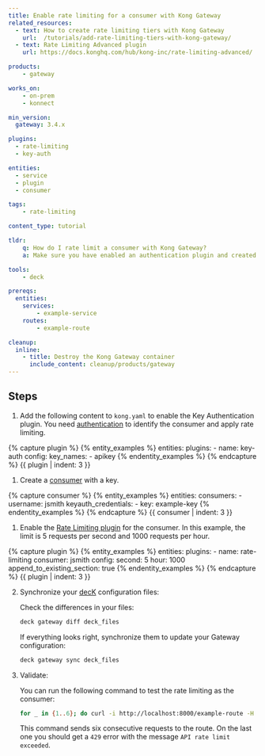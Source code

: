 ```yaml
---
title: Enable rate limiting for a consumer with Kong Gateway
related_resources:
  - text: How to create rate limiting tiers with Kong Gateway
    url:  /tutorials/add-rate-limiting-tiers-with-kong-gateway/
  - text: Rate Limiting Advanced plugin
    url: https://docs.konghq.com/hub/kong-inc/rate-limiting-advanced/

products:
    - gateway

works_on:
    - on-prem
    - konnect

min_version:
  gateway: 3.4.x

plugins:
  - rate-limiting
  - key-auth

entities: 
  - service
  - plugin
  - consumer

tags:
    - rate-limiting

content_type: tutorial

tldr:
    q: How do I rate limit a consumer with Kong Gateway?
    a: Make sure you have enabled an authentication plugin and created a consumer with credentials, then enable the <a href="/plugins/rate-limiting/reference">Rate Limiting plugin</a> for that consumer. 

tools:
    - deck

prereqs:
  entities:
    services:
        - example-service
    routes:
        - example-route

cleanup:
  inline:
    - title: Destroy the Kong Gateway container
      include_content: cleanup/products/gateway
---
```


## Steps

1. Add the following content to `kong.yaml` to enable the Key Authentication plugin. You need [authentication](/authentication/) to identify the consumer and apply rate limiting.

{% capture plugin %}
{% entity_examples %}
entities:
  plugins:
    - name: key-auth
      config:
        key_names:
          - apikey
{% endentity_examples %}
{% endcapture %}
{{ plugin | indent: 3 }}

1. Create a [consumer](/gateway/entities/consumer/) with a key.

{% capture consumer %}
{% entity_examples %}
entities:
  consumers:
    - username: jsmith
      keyauth_credentials:
        - key: example-key
{% endentity_examples %}
{% endcapture %}
{{ consumer | indent: 3 }}

1. Enable the [Rate Limiting plugin](/plugins/rate-limiting/) for the consumer. In this example, the limit is 5 requests per second and 1000 requests per hour.

{% capture plugin %}
{% entity_examples %}
entities:
  plugins:
    - name: rate-limiting
      consumer: jsmith
      config:
        second: 5
        hour: 1000
append_to_existing_section: true
{% endentity_examples %}
{% endcapture %}
{{ plugin | indent: 3 }}

2. Synchronize your [decK](/deck/) configuration files:

    Check the differences in your files:
    ```bash
    deck gateway diff deck_files
    ```
    If everything looks right, synchronize them to update your Gateway configuration:
    ```bash
    deck gateway sync deck_files
    ```
3. Validate:

    You can run the following command to test the rate limiting as the consumer:
    ```bash
    for _ in {1..6}; do curl -i http://localhost:8000/example-route -H 'apikey:example_key'; echo; done
    ```

    This command sends six consecutive requests to the route. On the last one you should get a `429` error with the message `API rate limit exceeded`.
